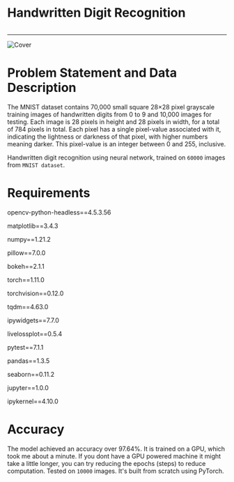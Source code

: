 # Handwritten Digit Recognition
######
---------------------------
![Cover](https://cdn-images-1.medium.com/max/800/1*jlxdirCP5Qre1pcoNC-7JQ.png)

# Problem Statement and Data Description
The MNIST dataset contains 70,000 small square 28×28 pixel grayscale training images of handwritten digits from 0 to 9 and 10,000 images for testing. Each image is 28 pixels in height and 28 pixels in width, for a total of 784 pixels in total. Each pixel has a single pixel-value associated with it, indicating the lightness or darkness of that pixel, with higher numbers meaning darker. This pixel-value is an integer between 0 and 255, inclusive.

Handwritten digit recognition using neural network, trained on `60000` images from `MNIST dataset`.

# Requirements
opencv-python-headless==4.5.3.56

matplotlib==3.4.3

numpy==1.21.2

pillow==7.0.0

bokeh==2.1.1

torch==1.11.0

torchvision==0.12.0

tqdm==4.63.0

ipywidgets==7.7.0

livelossplot==0.5.4

pytest==7.1.1

pandas==1.3.5

seaborn==0.11.2

jupyter==1.0.0

ipykernel==4.10.0

# Accuracy
The model achieved an accuracy over 97.64%. It is trained on a GPU, which took me about a minute. If you dont have a GPU powered machine it might take a little longer, you can try reducing the epochs (steps) to reduce computation. Tested on `10000` images. It's built from scratch using PyTorch.
